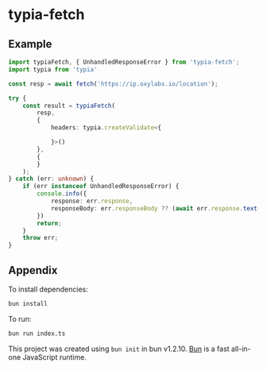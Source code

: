 # typia-fetch

## Example

```typescript
import typiaFetch, { UnhandledResponseError } from 'typia-fetch';
import typia from 'typia'

const resp = await fetch('https://ip.oxylabs.io/location');

try {
    const result = typiaFetch(
        resp,
        {
            headers: typia.createValidate<{

            }>()
        },
        {
        }
    );
} catch (err: unknown) {
    if (err instanceof UnhandledResponseError) {
        console.info({
            response: err.response,
            responseBody: err.responseBody ?? (await err.response.text())
        })
        return;
    }
    throw err;
}
```

## Appendix

To install dependencies:

```bash
bun install
```

To run:

```bash
bun run index.ts
```

This project was created using `bun init` in bun v1.2.10. [Bun](https://bun.sh) is a fast all-in-one JavaScript runtime.
